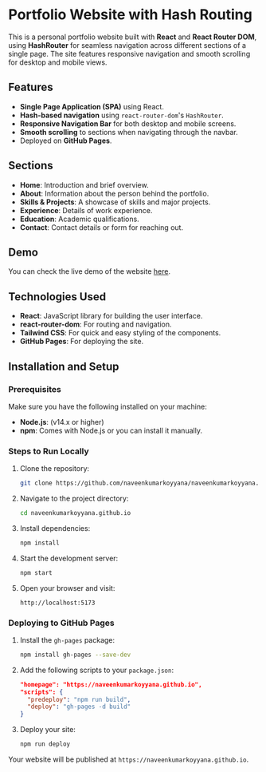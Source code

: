# Portfolio Website with Hash Routing

This is a personal portfolio website built with **React** and **React Router DOM**, using **HashRouter** for seamless navigation across different sections of a single page. The site features responsive navigation and smooth scrolling for desktop and mobile views.

## Features
- **Single Page Application (SPA)** using React.
- **Hash-based navigation** using `react-router-dom`'s `HashRouter`.
- **Responsive Navigation Bar** for both desktop and mobile screens.
- **Smooth scrolling** to sections when navigating through the navbar.
- Deployed on **GitHub Pages**.

## Sections
- **Home**: Introduction and brief overview.
- **About**: Information about the person behind the portfolio.
- **Skills & Projects**: A showcase of skills and major projects.
- **Experience**: Details of work experience.
- **Education**: Academic qualifications.
- **Contact**: Contact details or form for reaching out.

## Demo
You can check the live demo of the website [here](#).

## Technologies Used
- **React**: JavaScript library for building the user interface.
- **react-router-dom**: For routing and navigation.
- **Tailwind CSS**: For quick and easy styling of the components.
- **GitHub Pages**: For deploying the site.

## Installation and Setup

### Prerequisites
Make sure you have the following installed on your machine:
- **Node.js**: (v14.x or higher)
- **npm**: Comes with Node.js or you can install it manually.

### Steps to Run Locally

1. Clone the repository:
    ```bash
    git clone https://github.com/naveenkumarkoyyana/naveenkumarkoyyana.github.io.git
    ```

2. Navigate to the project directory:
    ```bash
    cd naveenkumarkoyyana.github.io
    ```

3. Install dependencies:
    ```bash
    npm install
    ```

4. Start the development server:
    ```bash
    npm start
    ```

5. Open your browser and visit:
    ```
    http://localhost:5173
    ```

### Deploying to GitHub Pages

1. Install the `gh-pages` package:
    ```bash
    npm install gh-pages --save-dev
    ```

2. Add the following scripts to your `package.json`:
    ```json
    "homepage": "https://naveenkumarkoyyana.github.io",
    "scripts": {
      "predeploy": "npm run build",
      "deploy": "gh-pages -d build"
    }
    ```

3. Deploy your site:
    ```bash
    npm run deploy
    ```

Your website will be published at `https://naveenkumarkoyyana.github.io`.